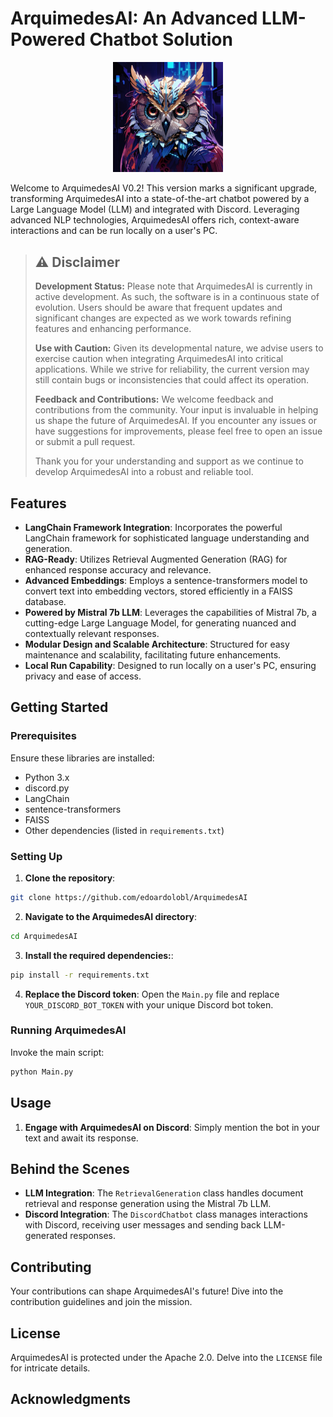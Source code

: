 
# ArquimedesAI: An Advanced LLM-Powered Chatbot Solution

<p align="center">
  <img src="assets/arquimedesai.jpg" alt="ArquimedesAI Logo" title="ArquimedesAI" width="35%" height="35%">
</p>

Welcome to ArquimedesAI V0.2! This version marks a significant upgrade, transforming ArquimedesAI into a state-of-the-art chatbot powered by a Large Language Model (LLM) and integrated with Discord. Leveraging advanced NLP technologies, ArquimedesAI offers rich, context-aware interactions and can be run locally on a user's PC.


> ## :warning: Disclaimer
>
> **Development Status:** Please note that ArquimedesAI is currently in active development. As such, the software is in a continuous state of evolution. Users should be aware that frequent updates and significant changes are expected as we work towards refining features and enhancing performance.
>
> **Use with Caution:** Given its developmental nature, we advise users to exercise caution when integrating ArquimedesAI into critical applications. While we strive for reliability, the current version may still contain bugs or inconsistencies that could affect its operation.
>
> **Feedback and Contributions:** We welcome feedback and contributions from the community. Your input is invaluable in helping us shape the future of ArquimedesAI. If you encounter any issues or have suggestions for improvements, please feel free to open an issue or submit a pull request.
>
> Thank you for your understanding and support as we continue to develop ArquimedesAI into a robust and reliable tool.


## Features
- **LangChain Framework Integration**: Incorporates the powerful LangChain framework for sophisticated language understanding and generation.
- **RAG-Ready**: Utilizes Retrieval Augmented Generation (RAG) for enhanced response accuracy and relevance.
- **Advanced Embeddings**: Employs a sentence-transformers model to convert text into embedding vectors, stored efficiently in a FAISS database.
- **Powered by Mistral 7b LLM**: Leverages the capabilities of Mistral 7b, a cutting-edge Large Language Model, for generating nuanced and contextually relevant responses.
- **Modular Design and Scalable Architecture**: Structured for easy maintenance and scalability, facilitating future enhancements.
- **Local Run Capability**: Designed to run locally on a user's PC, ensuring privacy and ease of access.

## Getting Started

### Prerequisites

Ensure these libraries are installed:
- Python 3.x
- discord.py
- LangChain
- sentence-transformers
- FAISS
- Other dependencies (listed in `requirements.txt`)

### Setting Up

1. **Clone the repository**:
```bash
git clone https://github.com/edoardolobl/ArquimedesAI
```

2. **Navigate to the ArquimedesAI directory**:
```bash
cd ArquimedesAI
```

3. **Install the required dependencies:**:
```bash
pip install -r requirements.txt
```

4. **Replace the Discord token**:
Open the `Main.py` file and replace `YOUR_DISCORD_BOT_TOKEN` with your unique Discord bot token.

### Running ArquimedesAI

Invoke the main script:
```bash
python Main.py
```

## Usage

1. **Engage with ArquimedesAI on Discord**:
Simply mention the bot in your text and await its response.

## Behind the Scenes
- **LLM Integration**: The `RetrievalGeneration` class handles document retrieval and response generation using the Mistral 7b LLM.
- **Discord Integration**: The `DiscordChatbot` class manages interactions with Discord, receiving user messages and sending back LLM-generated responses.

## Contributing

Your contributions can shape ArquimedesAI's future! Dive into the contribution guidelines and join the mission.

## License

ArquimedesAI is protected under the Apache 2.0. Delve into the `LICENSE` file for intricate details.

## Acknowledgments
